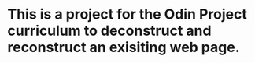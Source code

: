 # This is a project for the Odin Project curriculum to deconstruct and reconstruct an exisiting web page.
